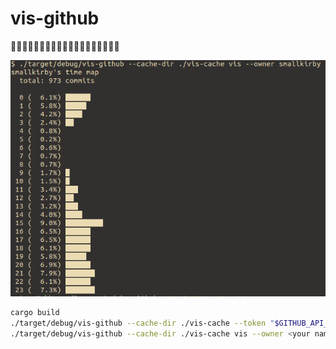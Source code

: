 # vis-github

🚧🚧🚧🚧🚧🚧🚧🚧🚧🚧🚧🚧🚧🚧🚧🚧🚧🚧🚧





![vis-github](img/img2.png)

```.sh
cargo build
./target/debug/vis-github --cache-dir ./vis-cache --token "$GITHUB_API_TOKEN" fetch --owner <your name>
./target/debug/vis-github --cache-dir ./vis-cache vis --owner <your name>
```
